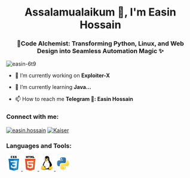 <h1 align="center">Assalamualaikum 🧬, I'm Easin Hossain</h1>
<h3 align="center">🔮Code Alchemist: Transforming Python, Linux, and Web Design into Seamless Automation Magic ✨</h3>

<p align="left"> <img src="https://komarev.com/ghpvc/?username=easin-6t9&label=Profile%20views&color=0e75b6&style=flat" alt="easin-6t9" /> </p>

- 🔭 I’m currently working on **Exploiter-X**

- 🌱 I’m currently learning **Java...**

- 📫 How to reach me **Telegram 🧬: Easin Hossain**

<h3 align="left">Connect with me:</h3>
<p align="left">
<a href="https://fb.com/easin.hossain" target="blank"><img align="center" src="https://raw.githubusercontent.com/rahuldkjain/github-profile-readme-generator/master/src/images/icons/Social/facebook.svg" alt="easin.hossain" height="30" width="40" /></a>
<a href="https://discord.gg/kaiser6t9" target="blank"><img align="center" src="https://raw.githubusercontent.com/rahuldkjain/github-profile-readme-generator/master/src/images/icons/Social/discord.svg" alt="Kaiser" height="30" width="40" /></a>
</p>

<h3 align="left">Languages and Tools:</h3>
<p align="left"> <a href="https://www.w3schools.com/css/" target="_blank" rel="noreferrer"> <img src="https://raw.githubusercontent.com/devicons/devicon/master/icons/css3/css3-original-wordmark.svg" alt="css3" width="40" height="40"/> </a> <a href="https://www.w3.org/html/" target="_blank" rel="noreferrer"> <img src="https://raw.githubusercontent.com/devicons/devicon/master/icons/html5/html5-original-wordmark.svg" alt="html5" width="40" height="40"/> </a> <a href="https://www.linux.org/" target="_blank" rel="noreferrer"> <img src="https://raw.githubusercontent.com/devicons/devicon/master/icons/linux/linux-original.svg" alt="linux" width="40" height="40"/> </a> <a href="https://www.python.org" target="_blank" rel="noreferrer"> <img src="https://raw.githubusercontent.com/devicons/devicon/master/icons/python/python-original.svg" alt="python" width="40" height="40"/> </a> </p>
